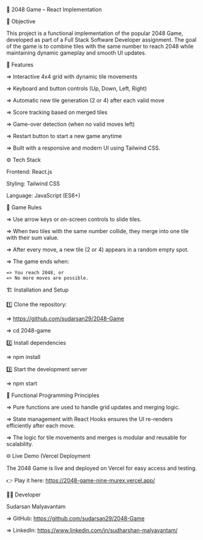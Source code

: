 🧩 2048 Game – React Implementation

🎯 Objective

This project is a functional implementation of the popular 2048 Game, developed as part of a Full Stack Software Developer assignment. The goal of the game is to combine tiles with the same number to reach 2048 while maintaining dynamic gameplay and smooth UI updates.

🚀 Features

=> Interactive 4x4 grid with dynamic tile movements

=> Keyboard and button controls (Up, Down, Left, Right)

=> Automatic new tile generation (2 or 4) after each valid move

=> Score tracking based on merged tiles

=> Game-over detection (when no valid moves left)

=> Restart button to start a new game anytime

=> Built with a responsive and modern UI using Tailwind CSS.

⚙️ Tech Stack

Frontend: React.js

Styling: Tailwind CSS

Language: JavaScript (ES6+)

🧠 Game Rules

=> Use arrow keys or on-screen controls to slide tiles.

=> When two tiles with the same number collide, they merge into one tile with their sum value.

=> After every move, a new tile (2 or 4) appears in a random empty spot.

=> The game ends when:

    => You reach 2048, or
    => No more moves are possible.

🏗️ Installation and Setup

1️⃣ Clone the repository: 

=> https://github.com/sudarsan29/2048-Game

=> cd 2048-game

2️⃣ Install dependencies

=> npm install

3️⃣ Start the development server

=> npm start

🧩 Functional Programming Principles

=> Pure functions are used to handle grid updates and merging logic.

=> State management with React Hooks ensures the UI re-renders efficiently after each move.

=> The logic for tile movements and merges is modular and reusable for scalability.


🌐 Live Demo (Vercel Deployment

The 2048 Game is live and deployed on Vercel for easy access and testing.

👉 Play it here: https://2048-game-nine-murex.vercel.app/

👨‍💻 Developer

Sudarsan Malyavantam

=> GitHub: https://github.com/sudarsan29/2048-Game

=> LinkedIn: https://www.linkedin.com/in/sudharshan-malyavantam/
